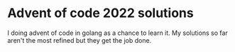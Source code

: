 # Advent of code 2022 solutions

I doing advent of code in golang as a chance to learn it. My solutions so far aren't the most refined but they get the job done.
